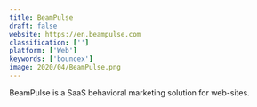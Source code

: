 ```yaml
---
title: BeamPulse
draft: false 
website: https://en.beampulse.com
classification: ['']
platform: ['Web']
keywords: ['bouncex']
image: 2020/04/BeamPulse.png
---
```

BeamPulse is a SaaS behavioral marketing solution for web-sites.